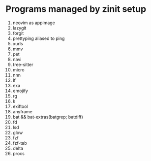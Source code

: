 # Programs managed by zinit setup

01. neovim as appimage
02. lazygit
03. forgit
04. prettyping aliased to ping
05. xurls
06. mmv
07. pet
08. navi
09. tree-sitter
10. micro
11. nnn
12. lf
13. exa
14. emojify
15. rg
16. k
17. exiftool
18. anyframe
19. bat && bat-extras(batgrep; batdiff)
20. fd
21. lsd
22. glow
23. fzf
24. fzf-tab
25. delta
26. procs

